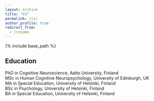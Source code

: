 ```yaml
---
layout: archive
title: "CV"
permalink: /cv/
author_profile: true
redirect_from:
  - /resume
---
```


{% include base_path %}

<h2>Education</h2>

PhD in Cognitive Neuroscience, Aalto University, Finland <br>
MSc in Human Cognitive Neuropsychology, University of Edinburgh, UK <br>
MA in Special Education, University of Helsinki, Finland <br>
BSc in Psychology, University of Helsinki, Finland <br>
BA in Special Education, University of Helsinki, Finland
